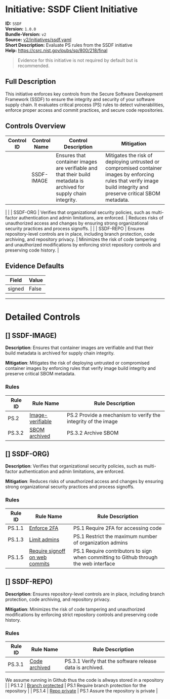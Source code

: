 # Initiative: SSDF Client Initiative

**ID:** `SSDF`  
**Version:** `1.0.0`  
**Bundle-Version:** `v2`  
**Source:** [v2/initiatives/ssdf.yaml](https://github.com/scribe-public/sample-policies/v2/initiatives/ssdf.yaml)  
**Short Description:** Evaluate PS rules from the SSDF initiative  
**Help:** https://csrc.nist.gov/pubs/sp/800/218/final  
> Evidence for this initiative is not required by default but is recommended.

## **Full Description**

This initiative enforces key controls from the Secure Software Development Framework (SSDF) to ensure  the integrity and security of your software supply chain. It evaluates critical process (PS) rules  to detect vulnerabilities, enforce proper access and commit practices, and secure code repositories.

## Controls Overview

| Control ID | Control Name | Control Description | Mitigation |
|------------|--------------|---------------------|------------|
|  | SSDF-IMAGE | Ensures that container images are verifiable and that their build metadata is archived for supply chain integrity. | Mitigates the risk of deploying untrusted or compromised container images by enforcing rules  that verify image build integrity and preserve critical SBOM metadata.
 |
|  | SSDF-ORG | Verifies that organizational security policies, such as multi-factor authentication and admin limitations, are enforced. | Reduces risks of unauthorized access and changes by ensuring strong organizational security practices  and process signoffs.
 |
|  | SSDF-REPO | Ensures repository-level controls are in place, including branch protection, code archiving, and repository privacy. | Minimizes the risk of code tampering and unauthorized modifications by enforcing strict repository controls  and preserving code history.
 |

## Evidence Defaults

| Field | Value |
|-------|-------|
| signed | False |

---

# Detailed Controls

## [] SSDF-IMAGE)
**Description**: Ensures that container images are verifiable and that their build metadata is archived for supply chain integrity.

**Mitigation**: Mitigates the risk of deploying untrusted or compromised container images by enforcing rules  that verify image build integrity and preserve critical SBOM metadata.


### Rules

| Rule ID | Rule Name | Rule Description |
|---------|-----------|------------------|
| PS.2 | [Image-verifiable](../rules/ssdf/ps-2-image-verifiable.md) | PS.2 Provide a mechanism to verify the integrity of the image |
| PS.3.2 | [SBOM archived](../rules/ssdf/ps-3.2-archived-sbom.md) | PS.3.2 Archive SBOM |

## [] SSDF-ORG)
**Description**: Verifies that organizational security policies, such as multi-factor authentication and admin limitations, are enforced.

**Mitigation**: Reduces risks of unauthorized access and changes by ensuring strong organizational security practices  and process signoffs.


### Rules

| Rule ID | Rule Name | Rule Description |
|---------|-----------|------------------|
| PS.1.1 | [Enforce 2FA](../rules/ssdf/ps-1-2fa.md) | PS.1 Require 2FA for accessing code |
| PS.1.3 | [Limit admins](../rules/ssdf/ps-1-limit-admins.md) | PS.1 Restrict the maximum number of organization admins |
| PS.1.5 | [Require signoff on web commits](../rules/ssdf/ps-1-web-commit-signoff.md) | PS.1 Require contributors to sign when committing to Github through the web interface |

## [] SSDF-REPO)
**Description**: Ensures repository-level controls are in place, including branch protection, code archiving, and repository privacy.

**Mitigation**: Minimizes the risk of code tampering and unauthorized modifications by enforcing strict repository controls  and preserving code history.


### Rules

| Rule ID | Rule Name | Rule Description |
|---------|-----------|------------------|
| PS.3.1 | [Code archived](../rules/ssdf/ps-3.1-code-archived.md) | PS.3.1 Verify that the software release data is archived.
We assume running in Github thus the code is allways stored in a repository
 |
| PS.1.2 | [Branch protected](../rules/ssdf/ps-1-branch-protection.md) | PS.1 Require branch protection for the repository |
| PS.1.4 | [Repo private](../rules/ssdf/ps-1-repo-private.md) | PS.1 Assure the repository is private |
